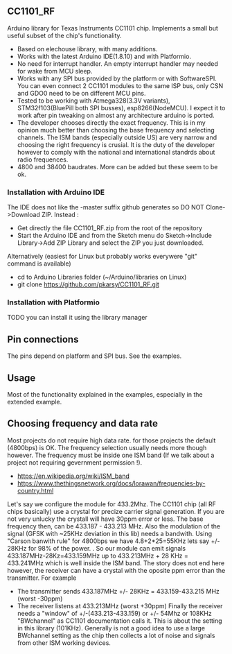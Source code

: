 ## CC1101_RF
Arduino library for Texas Instruments CC1101 chip. Implements a small but useful subset of the chip's functionality.
* Based on elechouse library, with many additions.
* Works with the latest Arduino IDE(1.8.10) and with Platformio.
* No need for interrupt handler. An empty interrupt handler may needed for wake from MCU sleep.
* Works with any SPI bus provided by the platform or with SoftwareSPI. You can even connect 2 CC1101 modules to the same ISP bus, only CSN and GDO0 need to be on different MCU pins.
* Tested to be working with Atmega328(3.3V variants), STM32f103(BluePill both SPI busses), esp8266(NodeMCU). I expect it to work after pin tweaking on almost any architecture arduino is ported.
* The developer chooses directly the exact frequency. This is in my opinion much better than choosing the base frequency and selecting channels. The ISM bands (especially outside US) are very narrow and choosing the right frequency is crusial. It is the duty of the developer however to comply with the national and international standrds about radio frequences.
* 4800 and 38400 baudrates. More can be added but these seem to be ok.

### Installation with Arduino IDE
The IDE does not like the -master suffix github generates so DO NOT Clone->Download ZIP. Instead :
* Get directly the file CC1101_RF.zip from the root of the repository
* Start the Arduino IDE and from the Sketch menu do Sketch->Include Library->Add ZIP Library and select the ZIP you just downloaded.

Alternatively (easiest for Linux but probably works everywere "git" command is available)
* cd to Arduino Libraries folder (~/Arduino/libraries on Linux)
* git clone https://github.com/pkarsy/CC1101_RF.git

### Installation with Platformio
TODO you can install it using the library manager

## Pin connections
The pins depend on platform and SPI bus. See the examples.

## Usage
Most of the functionality explained in the examples, especially in the extended example.

## Choosing frequency and data rate
Most projects do not require high data rate. for those projects the default (4800bps) is OK. The frequency selection usually needs more though however. The frequency must be inside one ISM band (If we talk about a project not requiring gevernment permission !).

* https://en.wikipedia.org/wiki/ISM_band
* https://www.thethingsnetwork.org/docs/lorawan/frequencies-by-country.html

Let's say we configure the module for 433.2Mhz. The CC1101 chip (all RF chips basically) use a crystal for precize carrier signal generation. If you are not very unlucky the crystall will have 30ppm error or less. The base frequency then, can be 433.187 - 433.213 MHz. Also the modulation of the signal (GFSK with ~25KHz deviation in this lib) needs a bandwith. Using "Carson banwith rule" for 4800bps we have 4.8+2*25=55KHz lets say +/- 28KHz for 98% of the power.
. So our module can emit signals 433.187MHz-28Kz=433.159MHz up to 433.213MHz + 28 KHz = 433.241MHz which is well inside the ISM band. The story does not end here however, the receiver can have a crystal with the oposite ppm error than the transmitter. For example
* The transmitter sends 433.187MHz +/- 28KHz = 433.159-433.215 MHz (worst -30ppm)
* The receiver listens at 433.213MHz (worst +30ppm)
Finally the receiver needs a "window" of +/-(433.213-433.159) or +/- 54Mhz or 108KHz "BWchannel" as CC1101 documentation calls it. This is about the setting in this library (101KHz). Generally is not a good idea to use a large BWchannel setting as the chip then collects a lot of noise and signals from other ISM working devices.